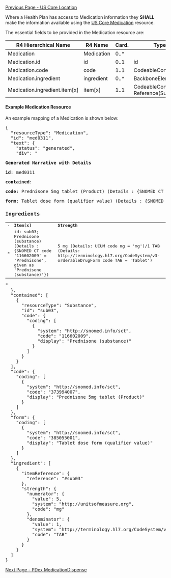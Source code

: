 <!-- USCoreMedication.md {% comment %}
*****************************************************************************************
*                            WARNING: DO NOT EDIT THIS FILE                             *
*                                                                                       *
* This file is generated by SUSHI. Any edits you make to this file will be overwritten. *
*                                                                                       *
* To change the contents of this file, edit the original source file at:                *
* ig-data/input/pagecontent/USCoreMedication.md                                         *
*****************************************************************************************
{% endcomment %} -->
[Previous Page - US Core Location](USCoreLocation.html)

Where a Health Plan has access to Medication information they **SHALL** make the information available using the [US Core Medication](http://hl7.org/fhir/us/core/StructureDefinition-us-core-medication.html) resource.

The essential fields to be provided in the Medication resource are:

| R4 Hierarchical Name          | R4 Name    | Card. | Type                                               |
|-------------------------------|------------|-------|----------------------------------------------------|
| Medication                    | Medication | 0..*  |                                                    |
| Medication.id                 | id         | 0..1  | id                                                 |
| Medication.code               | code       | 1..1  | CodeableConcept                                    |
| Medication.ingredient         | ingredient | 0..*  | BackboneElement                                    |
| Medication.ingredient.item[x] | item[x]    | 1..1  | CodeableConcept, Reference(Substance | Medication) |

#### Example Medication Resource

An example mapping of a Medication is shown below:

<pre>
{
  "resourceType": "Medication",
  "id": "med0311",
  "text": {
    "status": "generated",
    "div": "<div xmlns=\"http://www.w3.org/1999/xhtml\"><p><b>Generated Narrative with Details</b></p><p><b>id</b>: med0311</p><p><b>contained</b>: </p><p><b>code</b>: Prednisone 5mg tablet (Product) <span>(Details : {SNOMED CT code '373994007' = 'Prednisone 5mg tablet', given as 'Prednisone 5mg tablet (Product)'})</span></p><p><b>form</b>: Tablet dose form (qualifier value) <span>(Details : {SNOMED CT code '385055001' = 'Tablet', given as 'Tablet dose form (qualifier value)'})</span></p><h3>Ingredients</h3><table><tr><td>-</td><td><b>Item[x]</b></td><td><b>Strength</b></td></tr><tr><td>*</td><td>id: sub03; Prednisone (substance) <span>(Details : {SNOMED CT code '116602009' = 'Prednisone', given as 'Prednisone (substance)'})</span></td><td>5 mg<span> (Details: UCUM code mg = 'mg')</span>/1 TAB<span> (Details: http://terminology.hl7.org/CodeSystem/v3-orderableDrugForm code TAB = 'Tablet')</span></td></tr></table></div>"
  },
  "contained": [
    {
      "resourceType": "Substance",
      "id": "sub03",
      "code": {
        "coding": [
          {
            "system": "http://snomed.info/sct",
            "code": "116602009",
            "display": "Prednisone (substance)"
          }
        ]
      }
    }
  ],
  "code": {
    "coding": [
      {
        "system": "http://snomed.info/sct",
        "code": "373994007",
        "display": "Prednisone 5mg tablet (Product)"
      }
    ]
  },
  "form": {
    "coding": [
      {
        "system": "http://snomed.info/sct",
        "code": "385055001",
        "display": "Tablet dose form (qualifier value)"
      }
    ]
  },
  "ingredient": [
    {
      "itemReference": {
        "reference": "#sub03"
      },
      "strength": {
        "numerator": {
          "value": 5,
          "system": "http://unitsofmeasure.org",
          "code": "mg"
        },
        "denominator": {
          "value": 1,
          "system": "http://terminology.hl7.org/CodeSystem/v3-orderableDrugForm",
          "code": "TAB"
        }
      }
    }
  ]
}
</pre>




[Next Page - PDex MedicationDispense](PDexMedicationDispense.html)
